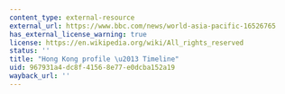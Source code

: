 ```yaml
---
content_type: external-resource
external_url: https://www.bbc.com/news/world-asia-pacific-16526765
has_external_license_warning: true
license: https://en.wikipedia.org/wiki/All_rights_reserved
status: ''
title: "Hong Kong profile \u2013 Timeline"
uid: 967931a4-dc8f-4156-8e77-e0dcba152a19
wayback_url: ''
---
```


